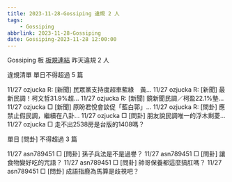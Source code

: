 ```yaml
---
title: 2023-11-28-Gossiping 違規 2 人
tags:
    - Gossiping
abbrlink: 2023-11-28-Gossiping
date: Gossiping-2023-11-28 12:00:00
---
```

Gossiping 板 [板規連結](https://www.ptt.cc/bbs/Gossiping/M.1637425085.A.07D.html)
昨天違規 2 人
<!-- more -->

違規清單
單日不得超過 5 篇

11/27 ozjucka R: [新聞] 民眾黨支持度超車藍綠　黃…
11/27 ozjucka R: [新聞] 最新民調！柯文哲31.9%超…
11/27 ozjucka R: [新聞] 鏡新聞民調／柯盈22.1%墊…
11/27 ozjucka □ [新聞] 原盼君悅會談促「藍白郭」…
11/27 ozjucka R: [問卦] 應禁止假民調，繼續在八卦…
11/27 ozjucka □ [問卦] 朋友說民調唯一的浮木剩菱…
11/27 ozjucka □ 走不出2538房是台版的1408嗎？

單日 [問卦] 不得超過 3 篇

11/27 asn789451 □ [問卦] 孫子兵法是不是過譽？
11/27 asn789451 □ [問卦] 讓食物變好吃的咒語？
11/27 asn789451 □ [問卦] 帥哥保養都這麼搞肛嗎？
11/27 asn789451 □ [問卦] 成語指鹿為馬算是歧視吧？
